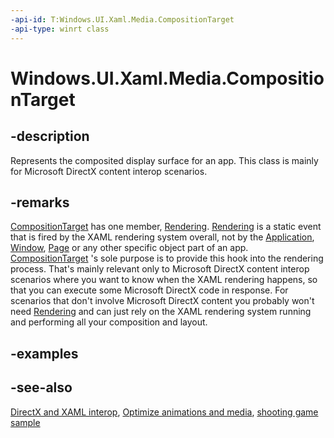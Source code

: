 ```yaml
---
-api-id: T:Windows.UI.Xaml.Media.CompositionTarget
-api-type: winrt class
---
```


<!-- Class syntax.
public class CompositionTarget : Windows.UI.Xaml.Media.ICompositionTarget
-->

# Windows.UI.Xaml.Media.CompositionTarget

## -description
Represents the composited display surface for an app. This class is mainly for Microsoft DirectX content interop scenarios.

## -remarks
[CompositionTarget](compositiontarget.md) has one member, [Rendering](compositiontarget_rendering.md). [Rendering](compositiontarget_rendering.md) is a static event that is fired by the XAML rendering system overall, not by the [Application](../windows.ui.xaml/application.md), [Window](../windows.ui.xaml/window.md), [Page](../windows.ui.xaml.controls/page.md) or any other specific object part of an app. [CompositionTarget](compositiontarget.md) 's sole purpose is to provide this hook into the rendering process. That's mainly relevant only to Microsoft DirectX content interop scenarios where you want to know when the XAML rendering happens, so that you can execute some Microsoft DirectX code in response. For scenarios that don't involve Microsoft DirectX content you probably won't need [Rendering](compositiontarget_rendering.md) and can just rely on the XAML rendering system running and performing all your composition and layout.

## -examples

## -see-also
[DirectX and XAML interop](https://msdn.microsoft.com/library/17987eea-6771-423c-9b68-6b9aeadc7b7f), [Optimize animations and media](https://msdn.microsoft.com/library/de5b084c-dac1-430b-a15b-5b3d5fb698f7), [ shooting game sample](https://go.microsoft.com/fwlink/p/?linkid=238717)
